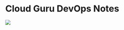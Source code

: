 # Cloud Guru DevOps Notes

<a href="https://verify.acloud.guru/AAB25106CE3C">
<img src="https://user-images.githubusercontent.com/6856382/221486373-afaaf581-7d60-4c28-9a7b-1fd788bb47e9.png">
</a>